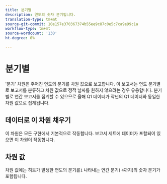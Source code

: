 ```yaml
---
title: 분기별
description: 연도의 숫자 분기입니다.
translation-type: tm+mt
source-git-commit: 10e157e370367374b55ee9c87c0e5c7ca9e99c1a
workflow-type: tm+mt
source-wordcount: '130'
ht-degree: 0%

---
```



# 분기별

&#39;분기&#39; 차원은 주어진 연도의 분기를 차원 값으로 보고합니다. 이 보고서는 연도 분기별로 보고서를 분류하고 차원 값으로 정적 날짜를 원하지 않으려는 경우 유용합니다. 분기별로 연간 보고서를 집계할 수 있으므로 올해 Q1 데이터가 작년의 Q1 데이터와 동일한 차원 값으로 집계됩니다.

## 데이터로 이 차원 채우기

이 차원은 모든 구현에서 기본적으로 작동합니다. 보고서 세트에 데이터가 포함되어 있으면 이 차원이 작동합니다.

## 차원 값

차원 값에는 히트가 발생한 연도의 분기를`1` 나타내는 연간 분기( `4`까지)의 숫자 분기가 포함됩니다.
